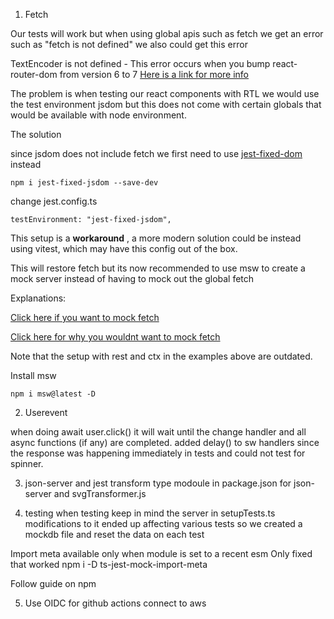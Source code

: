 1) Fetch

Our tests will work but when using global apis such as fetch we get an error such as "fetch is not defined"
we also could get this error

TextEncoder is not defined - This error occurs when you bump react-router-dom from version 6 to 7
[Here is a link for more info](https://remarkablemark.org/blog/2025/02/02/fix-jest-errors-in-react-router-7-upgrade/)

The problem is when testing our react components with RTL we would use the test environment jsdom but this does not come with
certain globals that would be available with node environment.

The solution

since jsdom does not include fetch we first need to use [jest-fixed-dom](https://github.com/mswjs/jest-fixed-jsdom) instead
```
npm i jest-fixed-jsdom --save-dev
```
change jest.config.ts
```
testEnvironment: "jest-fixed-jsdom",
```

This setup is a **workaround** , a more modern solution could be instead using vitest, which may have this config out of the box.

This will restore fetch but its now recommended to use msw to create a mock server instead of having to mock out the global fetch

Explanations:

[Click here if you want to mock fetch](https://benjaminjohnson.me/mocking-fetch)

[Click here for why you wouldnt want to mock fetch](https://kentcdodds.com/blog/stop-mocking-fetch)

Note that the setup with rest and ctx in the examples above are outdated.

Install msw
```
npm i msw@latest -D
```
2) Userevent

when doing await user.click() it will wait until the change handler and all async functions (if any) are completed.
added delay() to sw handlers since the response was happening immediately in tests and could not test for spinner.

3) json-server and jest transform
type modoule in package.json for json-server and svgTransformer.js

4) testing
when testing keep in mind the server in setupTests.ts modifications to it ended up affecting various tests so we created
a mockdb file and reset the data on each test

Import meta available only when module is set to a recent esm
Only fixed that worked
npm i -D ts-jest-mock-import-meta

Follow guide on npm

5) Use OIDC for github actions connect to aws
